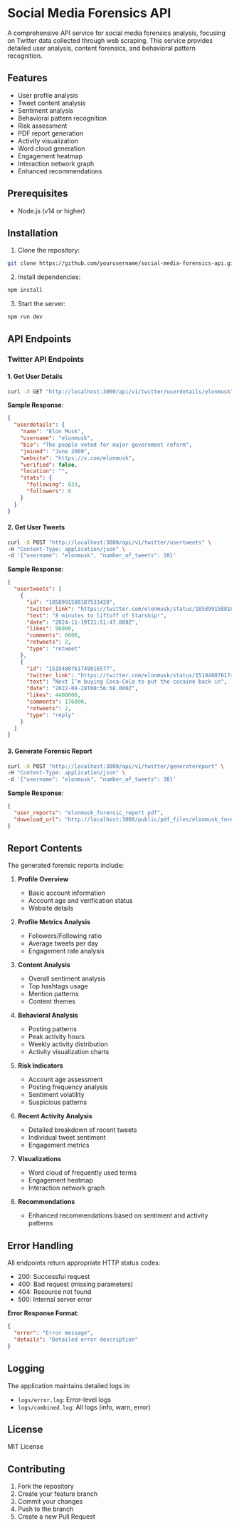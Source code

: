 # Social Media Forensics API  

A comprehensive API service for social media forensics analysis, focusing on Twitter data collected through web scraping. This service provides detailed user analysis, content forensics, and behavioral pattern recognition.  

## Features  

- User profile analysis  
- Tweet content analysis  
- Sentiment analysis  
- Behavioral pattern recognition  
- Risk assessment  
- PDF report generation  
- Activity visualization  
- Word cloud generation  
- Engagement heatmap  
- Interaction network graph  
- Enhanced recommendations  

## Prerequisites  

- Node.js (v14 or higher)  

## Installation  

1. Clone the repository:  
```bash  
git clone https://github.com/yourusername/social-media-forensics-api.git  
```  

2. Install dependencies:  
```bash  
npm install  
```  

3. Start the server:  
```bash  
npm run dev  
```  

## API Endpoints  

### Twitter API Endpoints  

#### 1. Get User Details  
```bash  
curl -X GET "http://localhost:3000/api/v1/twitter/userdetails/elonmusk"  
```  

**Sample Response**:  
```json  
{  
  "userdetails": {  
    "name": "Elon Musk",  
    "username": "elonmusk",  
    "bio": "The people voted for major government reform",  
    "joined": "June 2009",  
    "website": "https://x.com/elonmusk",  
    "verified": false,  
    "location": "",  
    "stats": {  
      "following": 833,  
      "followers": 0  
    }  
  }  
}  
```  

#### 2. Get User Tweets  
```bash  
curl -X POST "http://localhost:3000/api/v1/twitter/usertweets" \  
-H "Content-Type: application/json" \  
-d '{"username": "elonmusk", "number_of_tweets": 10}'  
```  

**Sample Response**:  
```json  
{  
  "usertweets": [  
    {  
      "id": "1858991588187533428",  
      "twitter_link": "https://twitter.com/elonmusk/status/1858991588187533428",  
      "text": "8 minutes to liftoff of Starship!",  
      "date": "2024-11-19T21:51:47.000Z",  
      "likes": 96000,  
      "comments": 6600,  
      "retweets": 2,  
      "type": "retweet"  
    },  
    {  
      "id": "1519480761749016577",  
      "twitter_link": "https://twitter.com/elonmusk/status/1519480761749016577",  
      "text": "Next I’m buying Coca-Cola to put the cocaine back in",  
      "date": "2022-04-28T00:56:58.000Z",  
      "likes": 4400000,  
      "comments": 176000,  
      "retweets": 2,  
      "type": "reply"  
    }  
  ]  
}  
```  

#### 3. Generate Forensic Report  
```bash  
curl -X POST "http://localhost:3000/api/v1/twitter/generatereport" \  
-H "Content-Type: application/json" \  
-d '{"username": "elonmusk", "number_of_tweets": 30}'  
```  

**Sample Response**:  
```json  
{  
  "user_reports": "elonmusk_forensic_report.pdf",  
  "download_url": "http://localhost:3000/public/pdf_files/elonmusk_forensic_report.pdf"  
}  
```  

## Report Contents  

The generated forensic reports include:  

1. **Profile Overview**  
   - Basic account information  
   - Account age and verification status  
   - Website details  

2. **Profile Metrics Analysis**  
   - Followers/Following ratio  
   - Average tweets per day  
   - Engagement rate analysis  

3. **Content Analysis**  
   - Overall sentiment analysis  
   - Top hashtags usage  
   - Mention patterns  
   - Content themes  

4. **Behavioral Analysis**  
   - Posting patterns  
   - Peak activity hours  
   - Weekly activity distribution  
   - Activity visualization charts  

5. **Risk Indicators**  
   - Account age assessment  
   - Posting frequency analysis  
   - Sentiment volatility  
   - Suspicious patterns  

6. **Recent Activity Analysis**  
   - Detailed breakdown of recent tweets  
   - Individual tweet sentiment  
   - Engagement metrics  

7. **Visualizations**  
   - Word cloud of frequently used terms  
   - Engagement heatmap  
   - Interaction network graph  

8. **Recommendations**  
   - Enhanced recommendations based on sentiment and activity patterns  

## Error Handling  

All endpoints return appropriate HTTP status codes:  

- 200: Successful request  
- 400: Bad request (missing parameters)  
- 404: Resource not found  
- 500: Internal server error  

**Error Response Format**:  
```json  
{  
  "error": "Error message",  
  "details": "Detailed error description"  
}  
```  

## Logging  

The application maintains detailed logs in:  
- `logs/error.log`: Error-level logs  
- `logs/combined.log`: All logs (info, warn, error)  

## License  

MIT License  

## Contributing  

1. Fork the repository  
2. Create your feature branch  
3. Commit your changes  
4. Push to the branch  
5. Create a new Pull Request  